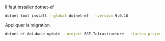 Il faut installer dotnet-ef
```sh
dotnet tool install --global dotnet-ef  --version 9.0.10
```

Appliquer la migration
```sh
dotnet ef database update --project SGE.Infrastructure --startup-project SGE.API
```